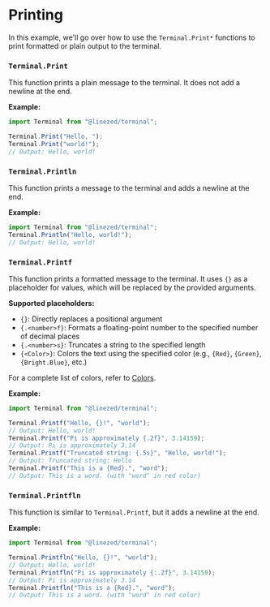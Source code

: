 # Printing

In this example, we'll go over how to use the `Terminal.Print*` functions to print
formatted or plain output to the terminal.

### `Terminal.Print`

This function prints a plain message to the terminal.
It does not add a newline at the end.

**Example:**

```javascript
import Terminal from "@linezed/terminal";

Terminal.Print("Hello, ");
Terminal.Print("world!");
// Output: Hello, world!
```

### `Terminal.Println`

This function prints a message to the terminal and adds a newline at the end.

**Example:**

```javascript
import Terminal from "@linezed/terminal";
Terminal.Println("Hello, world!");
// Output: Hello, world!
```

### `Terminal.Printf`

This function prints a formatted message to the terminal.
It uses `{}` as a placeholder for values, which will be
replaced by the provided arguments.

**Supported placeholders:**
- `{}`: Directly replaces a positional argument
- `{.<number>f}`: Formats a floating-point number to the specified number of decimal places
- `{.<number>s}`: Truncates a string to the specified length
- `{<Color>}`: Colors the text using the specified color (e.g., `{Red}`, `{Green}`, `{Bright.Blue}`, etc.)

For a complete list of colors, refer to [Colors](/contents/util/colors).

**Example:**

```javascript
import Terminal from "@linezed/terminal";

Terminal.Printf("Hello, {}!", "world");
// Output: Hello, world!
Terminal.Printf("Pi is approximately {.2f}", 3.14159);
// Output: Pi is approximately 3.14
Terminal.Printf("Truncated string: {.5s}", "Hello, world!");
// Output: Truncated string: Hello
Terminal.Printf("This is a {Red}.", "word");
// Output: This is a word. (with "word" in red color)
```

### `Terminal.Printfln`

This function is similar to `Terminal.Printf`, but it adds a newline at the end.

**Example:**

```javascript
import Terminal from "@linezed/terminal";

Terminal.Printfln("Hello, {}!", "world");
// Output: Hello, world!
Terminal.Printfln("Pi is approximately {:.2f}", 3.14159);
// Output: Pi is approximately 3.14
Terminal.Printfln("This is a {Red}.", "word");
// Output: This is a word. (with "word" in red color)
```
